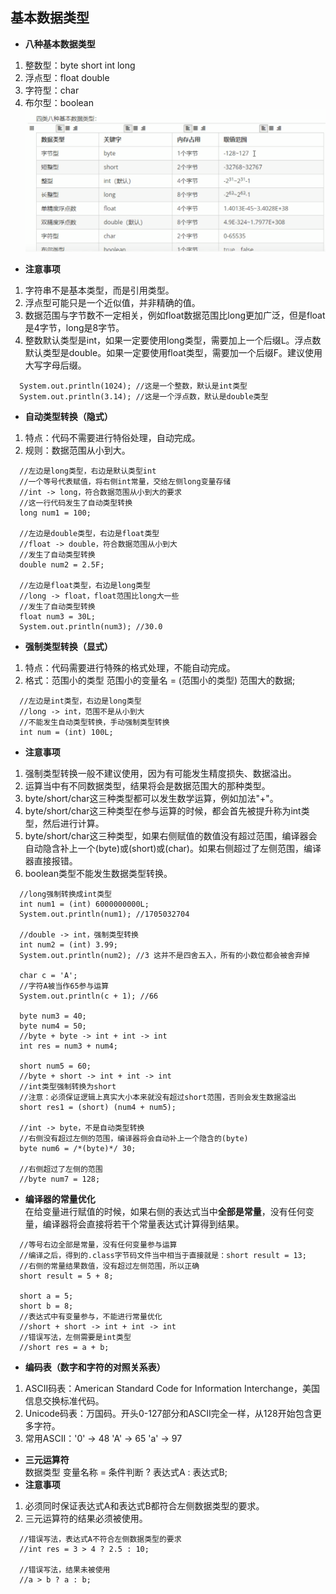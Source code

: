 ## 基本数据类型
- **八种基本数据类型**  
1. 整数型：byte short int long
2. 浮点型：float double
3. 字符型：char
4. 布尔型：boolean
![](./Pics/基本数据类型.png)  
- **注意事项**
1. 字符串不是基本类型，而是引用类型。
2. 浮点型可能只是一个近似值，并非精确的值。
3. 数据范围与字节数不一定相关，例如float数据范围比long更加广泛，但是float是4字节，long是8字节。
4. 整数默认类型是int，如果一定要使用long类型，需要加上一个后缀L。浮点数默认类型是double。如果一定要使用float类型，需要加一个后缀F。建议使用大写字母后缀。
```
  System.out.println(1024); //这是一个整数，默认是int类型
  System.out.println(3.14); //这是一个浮点数，默认是double类型
```
- **自动类型转换（隐式）**
1. 特点：代码不需要进行特俗处理，自动完成。
2. 规则：数据范围从小到大。
```
  //左边是long类型，右边是默认类型int
  //一个等号代表赋值，将右侧int常量，交给左侧long变量存储
  //int -> long，符合数据范围从小到大的要求
  //这一行代码发生了自动类型转换
  long num1 = 100; 
  
  //左边是double类型，右边是float类型
  //float -> double，符合数据范围从小到大
  //发生了自动类型转换
  double num2 = 2.5F;
  
  //左边是float类型，右边是long类型
  //long -> float，float范围比long大一些
  //发生了自动类型转换
  float num3 = 30L;
  System.out.println(num3); //30.0
```
- **强制类型转换（显式）**
1. 特点：代码需要进行特殊的格式处理，不能自动完成。
2. 格式：范围小的类型 范围小的变量名 = (范围小的类型) 范围大的数据;
```
  //左边是int类型，右边是long类型
  //long -> int，范围不是从小到大
  //不能发生自动类型转换，手动强制类型转换
  int num = (int) 100L;
```
- **注意事项**
1. 强制类型转换一般不建议使用，因为有可能发生精度损失、数据溢出。
2. 运算当中有不同数据类型，结果将会是数据范围大的那种类型。
3. byte/short/char这三种类型都可以发生数学运算，例如加法"+"。
4. byte/short/char这三种类型在参与运算的时候，都会首先被提升称为int类型，然后进行计算。
5. byte/short/char这三种类型，如果右侧赋值的数值没有超过范围，编译器会自动隐含补上一个(byte)或(short)或(char)。如果右侧超过了左侧范围，编译器直接报错。
6. boolean类型不能发生数据类型转换。
```
  //long强制转换成int类型
  int num1 = (int) 6000000000L;
  System.out.println(num1); //1705032704
  
  //double -> int，强制类型转换
  int num2 = (int) 3.99;
  System.out.println(num2); //3 这并不是四舍五入，所有的小数位都会被舍弃掉
  
  char c = 'A';
  //字符A被当作65参与运算
  System.out.println(c + 1); //66
  
  byte num3 = 40;
  byte num4 = 50;
  //byte + byte -> int + int -> int
  int res = num3 + num4;
  
  short num5 = 60;
  //byte + short -> int + int -> int
  //int类型强制转换为short
  //注意：必须保证逻辑上真实大小本来就没有超过short范围，否则会发生数据溢出
  short res1 = (short) (num4 + num5);
  
  //int -> byte，不是自动类型转换
  //右侧没有超过左侧的范围，编译器将会自动补上一个隐含的(byte)
  byte num6 = /*(byte)*/ 30;
  
  //右侧超过了左侧的范围
  //byte num7 = 128;
```
- **编译器的常量优化**  
在给变量进行赋值的时候，如果右侧的表达式当中**全部是常量**，没有任何变量，编译器将会直接将若干个常量表达式计算得到结果。
```
  //等号右边全部是常量，没有任何变量参与运算
  //编译之后，得到的.class字节码文件当中相当于直接就是：short result = 13;
  //右侧的常量结果数值，没有超过左侧范围，所以正确
  short result = 5 + 8;
  
  short a = 5;
  short b = 8;
  //表达式中有变量参与，不能进行常量优化
  //short + short -> int + int -> int
  //错误写法，左侧需要是int类型
  //short res = a + b;
```
- **编码表（数字和字符的对照关系表）**
1. ASCII码表：American Standard Code for Information Interchange，美国信息交换标准代码。
2. Unicode码表：万国码。开头0-127部分和ASCII完全一样，从128开始包含更多字符。
3. 常用ASCII：'0' -> 48  'A' -> 65  'a' -> 97 
- **三元运算符**  
数据类型 变量名称 = 条件判断 ? 表达式A : 表达式B;
- **注意事项**
1. 必须同时保证表达式A和表达式B都符合左侧数据类型的要求。
2. 三元运算符的结果必须被使用。
```
  //错误写法，表达式A不符合左侧数据类型的要求
  //int res = 3 > 4 ? 2.5 : 10;
  
  //错误写法，结果未被使用
  //a > b ? a : b;
```
